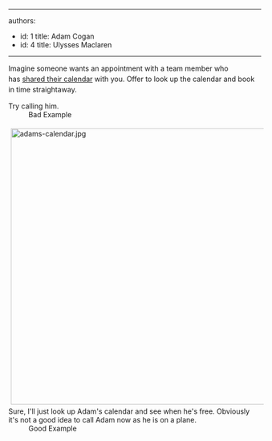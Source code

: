 

---
authors:
  - id: 1
    title: Adam Cogan
  - id: 4
    title: Ulysses Maclaren
---




<span class='intro'> <p><span style="line-height&#58;20.8px;">​​Imagine someone wants an appointment with a team member who has&#160;</span><a href="/Pages/Know-the-ways-to-share-and-see-calendars.aspx" style="line-height&#58;20.8px;">shared their calendar</a><span style="line-height&#58;20.8px;">&#160;with you. Offer to look up the calendar and book in time straightaway.</span>​</p> </span>

<dl class="bad">
                    <dt>Try calling him.
                    </dt>
                    <dd>
                        Bad Example</dd></dl>
                <dl class="good">
                    <dt><img src="/PublishingImages/adams-calendar.jpg" alt="adams-calendar.jpg" style="margin&#58;5px;width&#58;550px;" /><br></dt><dt>
                    Sure, I'll just look up Adam's calendar and see when he's free. Obviously it's not a good idea to call Adam now as he is on a plane.&#160;</dt>
                    <dd>
                        Good Example</dd></dl>



